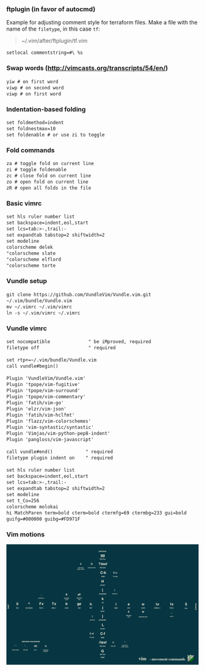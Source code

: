 ### ftplugin (in favor of autocmd)

Example for adjusting comment style for terraform files. Make a file
with the name of the `filetype`, in this case `tf`:

> ~/.vim/after/ftplugin/tf.vim

    setlocal commentstring=#\ %s

### Swap words (http://vimcasts.org/transcripts/54/en/)

    yiw # on first word
    viwp # on second word
    viwp # on first word

### Indentation-based folding

    set foldmethod=indent
    set foldnestmax=10
    set foldenable # or use zi to toggle

### Fold commands

    za # toggle fold on current line
    zi # toggle foldenable
    zc # close fold on current line
    zo # open fold on current line
    zR # open all folds in the file

### Basic vimrc

    set hls ruler number list
    set backspace=indent,eol,start
    set lcs=tab:>-,trail:-
    set expandtab tabstop=2 shiftwidth=2
    set modeline
    colorscheme delek
    "colorscheme slate
    "colorscheme elflord
    "colorscheme torte

### Vundle setup

    git clone https://github.com/VundleVim/Vundle.vim.git ~/.vim/bundle/Vundle.vim
    mv ~/.vimrc ~/.vim/vimrc
    ln -s ~/.vim/vimrc ~/.vimrc
    
### Vundle vimrc

    set nocompatible              " be iMproved, required
    filetype off                  " required

    set rtp+=~/.vim/bundle/Vundle.vim
    call vundle#begin()

    Plugin 'VundleVim/Vundle.vim'
    Plugin 'tpope/vim-fugitive'
    Plugin 'tpope/vim-surround'
    Plugin 'tpope/vim-commentary'
    Plugin 'fatih/vim-go'
    Plugin 'elzr/vim-json'
    Plugin 'fatih/vim-hclfmt'
    Plugin 'flazz/vim-colorschemes'
    Plugin 'vim-syntastic/syntastic'
    Plugin 'Vimjas/vim-python-pep8-indent'
    Plugin 'pangloss/vim-javascript'

    call vundle#end()            " required
    filetype plugin indent on    " required

    set hls ruler number list
    set backspace=indent,eol,start
    set lcs=tab:>-,trail:-
    set expandtab tabstop=2 shiftwidth=2
    set modeline
    set t_Co=256
    colorscheme molokai
    hi MatchParen term=bold cterm=bold ctermfg=69 ctermbg=233 gui=bold guifg=#000000 guibg=#FD971F

### Vim motions

![vim motions](https://raw.githubusercontent.com/EspadaV8/vim_shortcut_wallpaper/master/vim-shortcuts-dark_2560x1600.png)

